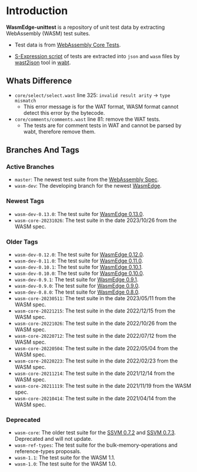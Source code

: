 # Introduction

**WasmEdge-unittest** is a repository of unit test data by extracting WebAssembly (WASM) test suites.

* Test data is from [WebAssembly Core Tests](https://github.com/WebAssembly/spec/tree/master/test/core).

* [S-Expression script](https://github.com/WebAssembly/spec/blob/master/interpreter/README.md#s-expression-syntax) of tests are extracted into `json` and `wasm` files by [wast2json](https://webassembly.github.io/wabt/doc/wast2json.1.html) tool in [wabt](https://github.com/WebAssembly/wabt).

## Whats Difference

* `core/select/select.wast` line 325: `invalid result arity` -> `type mismatch`
  * This error message is for the WAT format, WASM format cannot detect this error by the bytecode.
* `core/comments/comments.wast` line 81: remove the WAT tests.
  * The tests are for comment tests in WAT and cannot be parsed by wabt, therefore remove them.

## Branches And Tags

### Active Branches

* `master`: The newest test suite from the [WebAssembly Spec](https://github.com/WebAssembly/spec/).
* `wasm-dev`: The developing branch for the newest [WasmEdge](https://github.com/WasmEdge/WasmEdge).

### Newest Tags

* `wasm-dev-0.13.0`: The test suite for [WasmEdge 0.13.0](https://github.com/WasmEdge/WasmEdge/releases/tag/0.13.0).
* `wasm-core-20231026`: The test suite in the date 2023/10/26 from the WASM spec.

### Older Tags

* `wasm-dev-0.12.0`: The test suite for [WasmEdge 0.12.0](https://github.com/WasmEdge/WasmEdge/releases/tag/0.12.0).
* `wasm-dev-0.11.0`: The test suite for [WasmEdge 0.11.0](https://github.com/WasmEdge/WasmEdge/releases/tag/0.11.0).
* `wasm-dev-0.10.1`: The test suite for [WasmEdge 0.10.1](https://github.com/WasmEdge/WasmEdge/releases/tag/0.10.1).
* `wasm-dev-0.10.0`: The test suite for [WasmEdge 0.10.0](https://github.com/WasmEdge/WasmEdge/releases/tag/0.10.0).
* `wasm-dev-0.9.1`: The test suite for [WasmEdge 0.9.1](https://github.com/WasmEdge/WasmEdge/releases/tag/0.9.1).
* `wasm-dev-0.9.0`: The test suite for [WasmEdge 0.9.0](https://github.com/WasmEdge/WasmEdge/releases/tag/0.9.0).
* `wasm-dev-0.8.0`: The test suite for [WasmEdge 0.8.0](https://github.com/WasmEdge/WasmEdge/releases/tag/0.8.0).
* `wasm-core-20230511`: The test suite in the date 2023/05/11 from the WASM spec.
* `wasm-core-20221215`: The test suite in the date 2022/12/15 from the WASM spec.
* `wasm-core-20221026`: The test suite in the date 2022/10/26 from the WASM spec.
* `wasm-core-20220712`: The test suite in the date 2022/07/12 from the WASM spec.
* `wasm-core-20220504`: The test suite in the date 2022/05/04 from the WASM spec.
* `wasm-core-20220223`: The test suite in the date 2022/02/23 from the WASM spec.
* `wasm-core-20211214`: The test suite in the date 2021/12/14 from the WASM spec.
* `wasm-core-20211119`: The test suite in the date 2021/11/19 from the WASM spec.
* `wasm-core-20210414`: The test suite in the date 2021/04/14 from the WASM spec.

### Deprecated

* `wasm-core`: The older test suite for the [SSVM 0.7.2](https://github.com/second-state/SSVM/releases/tag/0.7.2) and [SSVM 0.7.3](https://github.com/second-state/SSVM/releases/tag/0.7.3). Deprecated and will not update.
* `wasm-ref-types`: The test suite for the bulk-memory-operations and reference-types proposals.
* `wasm-1.1`: The test suite for the WASM 1.1.
* `wasm-1.0`: The test suite for the WASM 1.0.
